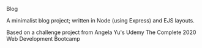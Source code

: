 Blog

A minimalist blog project; written in Node (using Express) and EJS layouts.

Based on a challenge project from Angela Yu's Udemy The Complete 2020 Web Development Bootcamp
